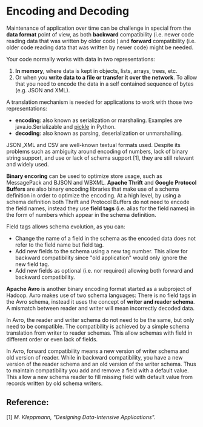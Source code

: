 # Encoding and Decoding



Maintenance of application over time can be challenge in special from the **data format** point of view, as both **backward** compatibility (i.e. newer code reading data that was written by older code ) and **forward** compatibility (i.e. older code reading data that was written by newer code) might be needed.

Your code normally works with data in two representations:

1) **In memory**, where data is kept in objects, lists, arrays, trees, etc.
2) Or when you **write data to a file or transfer it over the network**. To allow that you need to encode the data in a self contained sequence of bytes (e.g. JSON and XML).

A translation mechanism is needed for applications to work with those two representations: 

- **encoding**: also known as serialization or marshaling. Examples are java.io.Serializable and [pickle](https://docs.python.org/3/library/pickle.html) in Python.
- **decoding**: also known as parsing, deserialization or unmarshalling.

JSON ,XML and CSV are well-known textual formats used. Despite its problems such as  ambiguity around encoding of numbers, lack of binary string support, and use or lack of schema support [1], they are still relevant and widely used.

**Binary encoring** can be used to optimize store usage, such as MessagePack and BJSON and WBXML. **Apache Thrift** and **Google Protocol Buffers** are also binary encoding libraries that make use of a schema definition in order to optimize the encoding. At a high level, by using a schema definition both Thrift and  Protocol Buffers do not need to encode the field names, instead they use **field tags** (i.e. alias for the field names) in the form of numbers which appear in the schema definition.

Field tags allows schema evolution, as you can:

- Change the name of a field in the schema as the encoded data does not refer to the field name but field tag.
- Add new fields to the schema using a new tag number. This allow for backward compatibility since "old application" would only ignore the new field tag. 
- Add new fields as optional (i.e. nor required) allowing both forward and backward compatibility. 



**Apache Avro** is another binary encoding format started as a subproject of Hadoop. Avro makes use of two schema languages: There is no field tags in the Avro schema, instead it uses the concept of **writer and reader schema**. A mismatch between reader and writer will mean incorrectly decoded data.

In Avro, the reader and writer schema do not need to be the same, but only need to be compatible. The compatibility is achieved by a simple schema translation from writer to reader schemas. This allow schemas with field in different order or even lack of fields.

In Avro, forward compatibility means a new version of writer schema and old version of reader. While in backward compatibility, you have a new version of the reader schema and an old version of the writer schema. Thus to maintain compatibility you add and remove a field with a default value. This allow a new  schema reader to fill missing field with default value from records written by old schema writers.  



## Reference:

[1]  *M. Kleppmann, "Designing Data-Intensive Applications".*